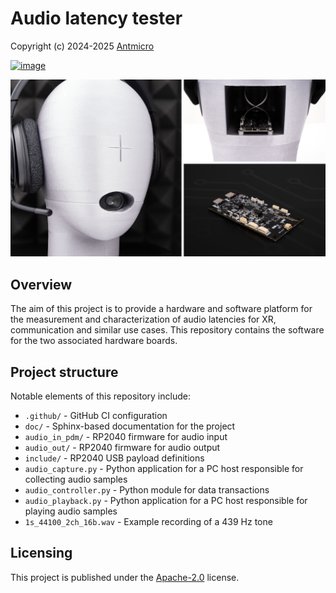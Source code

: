 # Audio latency tester

Copyright (c) 2024-2025 [Antmicro](https://www.antmicro.com)

[![image](https://img.shields.io/badge/View%20on-Antmicro%20Open%20Source%20Portal-332d37?style=flat-square)](https://opensource.antmicro.com/projects/audio-latency-tester/)

![](doc/source/img/collage.png)

## Overview

The aim of this project is to provide a hardware and software platform for the measurement and characterization of audio latencies for XR, communication and similar use cases.
This repository contains the software for the two associated hardware boards.

## Project structure

Notable elements of this repository include:

* `.github/` - GitHub CI configuration
* `doc/` - Sphinx-based documentation for the project
* `audio_in_pdm/` - RP2040 firmware for audio input
* `audio_out/` - RP2040 firmware for audio output
* `include/` - RP2040 USB payload definitions
* `audio_capture.py` - Python application for a PC host responsible for collecting audio samples
* `audio_controller.py` - Python module for data transactions
* `audio_playback.py` - Python application for a PC host responsible for playing audio samples 
* `1s_44100_2ch_16b.wav` - Example recording of a 439 Hz tone

## Licensing

This project is published under the [Apache-2.0](LICENSE) license.
